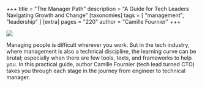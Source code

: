 +++
title = "The Manager Path"
description = "A Guide for Tech Leaders Navigating Growth and Change"
[taxonomies]
tags = [ "management", "leadership" ]
[extra]
pages = "220"
author = "Camille Fournier"
+++

<a target="_blank"  href="https://www.amazon.de/gp/product/1491973897/ref=as_li_tl?ie=UTF8&camp=1638&creative=6742&creativeASIN=1491973897&linkCode=as2&tag=chemaclass-21&linkId=22c40336d08f2a57258c9e40409ac76a">
    <img border="0" src="https://images-na.ssl-images-amazon.com/images/I/51BHEtpF4eL._SX331_BO1,204,203,200_.jpg" >
</a>

<!-- more -->

Managing people is difficult wherever you work. But in the tech industry, where management is also a technical discipline, the learning curve can be brutal; especially when there are few tools, texts, and frameworks to help you. 
In this practical guide, author Camille Fournier (tech lead turned CTO) takes you through each stage in the journey from engineer to technical manager.
